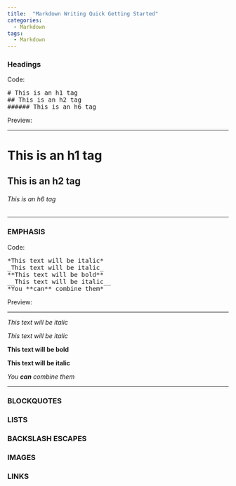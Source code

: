 ```yaml
---
title:  "Markdown Writing Quick Getting Started"
categories: 
  - Markdown
tags:
  - Markdown
---
```


### Headings

Code:
<pre>
# This is an h1 tag
## This is an h2 tag
###### This is an h6 tag
</pre>

Preview:
***
# This is an h1 tag
## This is an h2 tag
###### This is an h6 tag
***

### EMPHASIS

Code:
<pre>
*This text will be italic*
_This text will be italic_
**This text will be bold**
__This text will be italic__
*You **can** combine them*
</pre>

Preview:
***
*This text will be italic*

_This text will be italic_

**This text will be bold**

__This text will be italic__

*You **can** combine them*
***


### BLOCKQUOTES

### LISTS

### BACKSLASH ESCAPES

### IMAGES

### LINKS

